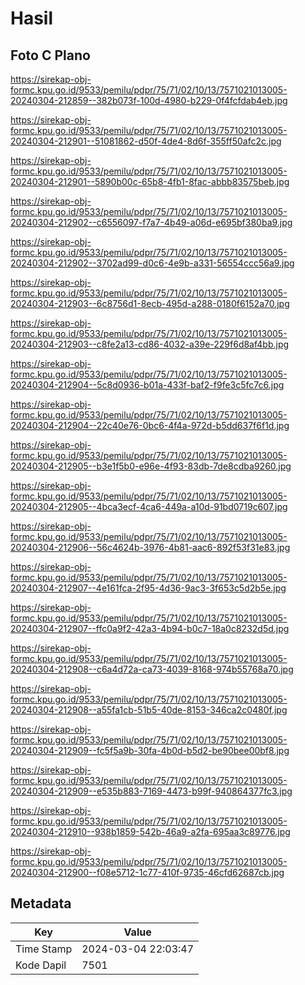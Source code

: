 # Hasil

## Foto C Plano

https://sirekap-obj-formc.kpu.go.id/9533/pemilu/pdpr/75/71/02/10/13/7571021013005-20240304-212859--382b073f-100d-4980-b229-0f4fcfdab4eb.jpg

https://sirekap-obj-formc.kpu.go.id/9533/pemilu/pdpr/75/71/02/10/13/7571021013005-20240304-212901--51081862-d50f-4de4-8d6f-355ff50afc2c.jpg

https://sirekap-obj-formc.kpu.go.id/9533/pemilu/pdpr/75/71/02/10/13/7571021013005-20240304-212901--5890b00c-65b8-4fb1-8fac-abbb83575beb.jpg

https://sirekap-obj-formc.kpu.go.id/9533/pemilu/pdpr/75/71/02/10/13/7571021013005-20240304-212902--c6556097-f7a7-4b49-a06d-e695bf380ba9.jpg

https://sirekap-obj-formc.kpu.go.id/9533/pemilu/pdpr/75/71/02/10/13/7571021013005-20240304-212902--3702ad99-d0c6-4e9b-a331-56554ccc56a9.jpg

https://sirekap-obj-formc.kpu.go.id/9533/pemilu/pdpr/75/71/02/10/13/7571021013005-20240304-212903--6c8756d1-8ecb-495d-a288-0180f6152a70.jpg

https://sirekap-obj-formc.kpu.go.id/9533/pemilu/pdpr/75/71/02/10/13/7571021013005-20240304-212903--c8fe2a13-cd86-4032-a39e-229f6d8af4bb.jpg

https://sirekap-obj-formc.kpu.go.id/9533/pemilu/pdpr/75/71/02/10/13/7571021013005-20240304-212904--5c8d0936-b01a-433f-baf2-f9fe3c5fc7c6.jpg

https://sirekap-obj-formc.kpu.go.id/9533/pemilu/pdpr/75/71/02/10/13/7571021013005-20240304-212904--22c40e76-0bc6-4f4a-972d-b5dd637f6f1d.jpg

https://sirekap-obj-formc.kpu.go.id/9533/pemilu/pdpr/75/71/02/10/13/7571021013005-20240304-212905--b3e1f5b0-e96e-4f93-83db-7de8cdba9260.jpg

https://sirekap-obj-formc.kpu.go.id/9533/pemilu/pdpr/75/71/02/10/13/7571021013005-20240304-212905--4bca3ecf-4ca6-449a-a10d-91bd0719c607.jpg

https://sirekap-obj-formc.kpu.go.id/9533/pemilu/pdpr/75/71/02/10/13/7571021013005-20240304-212906--56c4624b-3976-4b81-aac6-892f53f31e83.jpg

https://sirekap-obj-formc.kpu.go.id/9533/pemilu/pdpr/75/71/02/10/13/7571021013005-20240304-212907--4e161fca-2f95-4d36-9ac3-3f653c5d2b5e.jpg

https://sirekap-obj-formc.kpu.go.id/9533/pemilu/pdpr/75/71/02/10/13/7571021013005-20240304-212907--ffc0a9f2-42a3-4b94-b0c7-18a0c8232d5d.jpg

https://sirekap-obj-formc.kpu.go.id/9533/pemilu/pdpr/75/71/02/10/13/7571021013005-20240304-212908--c6a4d72a-ca73-4039-8168-974b55768a70.jpg

https://sirekap-obj-formc.kpu.go.id/9533/pemilu/pdpr/75/71/02/10/13/7571021013005-20240304-212908--a55fa1cb-51b5-40de-8153-346ca2c0480f.jpg

https://sirekap-obj-formc.kpu.go.id/9533/pemilu/pdpr/75/71/02/10/13/7571021013005-20240304-212909--fc5f5a9b-30fa-4b0d-b5d2-be90bee00bf8.jpg

https://sirekap-obj-formc.kpu.go.id/9533/pemilu/pdpr/75/71/02/10/13/7571021013005-20240304-212909--e535b883-7169-4473-b99f-940864377fc3.jpg

https://sirekap-obj-formc.kpu.go.id/9533/pemilu/pdpr/75/71/02/10/13/7571021013005-20240304-212910--938b1859-542b-46a9-a2fa-695aa3c89776.jpg

https://sirekap-obj-formc.kpu.go.id/9533/pemilu/pdpr/75/71/02/10/13/7571021013005-20240304-212900--f08e5712-1c77-410f-9735-46cfd62687cb.jpg


## Metadata

| Key        | Value               |
| ---------- | ------------------- |
| Time Stamp | 2024-03-04 22:03:47 |
| Kode Dapil | 7501                |




